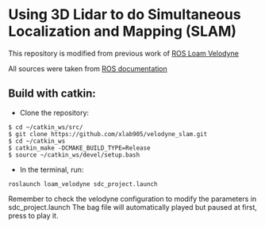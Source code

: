 <!--![Screenshot](/capture.bmp)-->
<!--Sample map built from [nsh_indoor_outdoor.bag](http://www.frc.ri.cmu.edu/~jizhang03/Datasets/nsh_indoor_outdoor.bag) (opened with [ccViewer](http://www.danielgm.net/cc/))-->

<!--:white_check_mark: Tested with ROS Indigo and Velodyne VLP16. [(Screencast)](https://youtu.be/o1cLXY-Es54)-->

# Using 3D Lidar to do Simultaneous Localization and Mapping (SLAM)

This repository is modified from previous work of [ROS Loam Velodyne](http://wiki.ros.org/loam_velodyne)

All sources were taken from [ROS documentation](http://docs.ros.org/indigo/api/loam_velodyne/html/files.html)

<!--Ask questions [here](https://github.com/laboshinl/loam_velodyne/issues/3). -->

## Build with catkin:

* Clone the repository:

```
$ cd ~/catkin_ws/src/
$ git clone https://github.com/xlab905/velodyne_slam.git
$ cd ~/catkin_ws
$ catkin_make -DCMAKE_BUILD_TYPE=Release
$ source ~/catkin_ws/devel/setup.bash
```

* In the terminal, run:
```
roslaunch loam_velodyne sdc_project.launch
```

Remember to check the velodyne configuration to modify the parameters in sdc_project.launch
The bag file will automatically played but paused at first, press <space> to play it.

<!--
Or read from velodyne [VLP16 sample pcap](https://midas3.kitware.com/midas/folder/12979):
```
roslaunch velodyne_pointcloud VLP16_points.launch pcap:="/home/laboshinl/Downloads/velodyne.pcap"
```


[Quantifying Aerial LiDAR Accuracy of LOAM for Civil Engineering Applications.](https://ceen.et.byu.edu/sites/default/files/snrprojects/wolfe_derek.pdf) Derek Anthony Wolfe

[ROS & Loam_velodyne](https://ishiguro440.wordpress.com/2016/04/05/%E5%82%99%E5%BF%98%E9%8C%B2%E3%80%80ros-loam_velodyne/) 
-->
